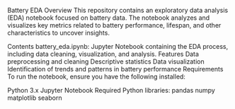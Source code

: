 Battery EDA
Overview
This repository contains an exploratory data analysis (EDA) notebook focused on battery data. The notebook analyzes and visualizes key metrics related to battery performance, lifespan, and other characteristics to uncover insights.

Contents
battery_eda.ipynb: Jupyter Notebook containing the EDA process, including data cleaning, visualization, and analysis.
Features
Data preprocessing and cleaning
Descriptive statistics
Data visualization
Identification of trends and patterns in battery performance
Requirements
To run the notebook, ensure you have the following installed:

Python 3.x
Jupyter Notebook
Required Python libraries:
pandas
numpy
matplotlib
seaborn
